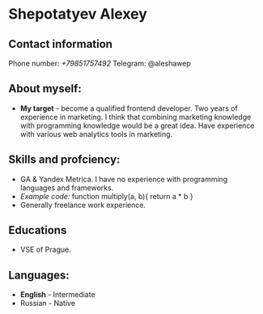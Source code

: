 
# **Shepotatyev Alexey**
## **Contact information**
 Phone number: *+79851757492*
 Telegram: @aleshawep
## About myself:
- **My target** - become a qualified frontend developer. Two years of experience in marketing. I think that combining marketing knowledge with programming knowledge would be a great idea. Have experience with various web analytics tools in marketing.
## Skills and profciency:
- GA & Yandex Metrica. I have no experience with programming languages and frameworks.
- *Example code:*
function multiply(a, b){
  return a * b
}​
- Generally freelance work experience. 
## **Educations** 
- VSE of Prague.
## Languages: 
- **English** - Intermediate
- Russian - Native